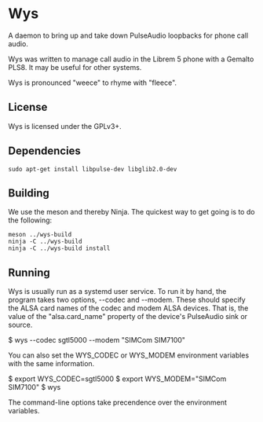 # Wys
A daemon to bring up and take down PulseAudio loopbacks for phone call
audio.

Wys was written to manage call audio in the Librem 5 phone with a
Gemalto PLS8.  It may be useful for other systems.

Wys is pronounced "weece" to rhyme with "fleece".


## License
Wys is licensed under the GPLv3+.


## Dependencies

    sudo apt-get install libpulse-dev libglib2.0-dev


## Building
We use the meson and thereby Ninja.  The quickest way to get going is
to do the following:

    meson ../wys-build
    ninja -C ../wys-build
    ninja -C ../wys-build install


## Running
Wys is usually run as a systemd user service.  To run it by hand,
the program takes two options, --codec and --modem.  These should
specify the ALSA card names of the codec and modem ALSA devices.  That
is, the value of the "alsa.card_name" property of the device's
PulseAudio sink or source.

  $ wys --codec sgtl5000 --modem "SIMCom SIM7100"

You can also set the WYS_CODEC or WYS_MODEM environment variables with
the same information.

  $ export WYS_CODEC=sgtl5000
  $ export WYS_MODEM="SIMCom SIM7100"
  $ wys

The command-line options take precendence over the environment
variables.

